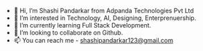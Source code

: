 - 👋 Hi, I’m Shashi Pandarkar from Adpanda Technologies Pvt Ltd
- 👀 I’m interested in Technology, AI, Designing, Enterprenuership.
- 🌱 I’m currently learning Full Stack Development.
- 💞️ I’m looking to collaborate on Github.
- 📫 You can reach me - shashipandarkar123@gmail.com

<!---
Adpanda2023/Adpanda2023 is a ✨ special ✨ repository because its `README.md` (this file) appears on your GitHub profile.
You can click the Preview link to take a look at your changes.
--->
